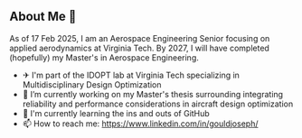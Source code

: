 ## About Me 👋


As of 17 Feb 2025, I am an Aerospace Engineering Senior focusing on applied aerodynamics at Virginia Tech. By 2027, I will have completed (hopefully) my Master's in Aerospace Engineering.

- ✈ I'm part of the IDOPT lab at Virginia Tech specializing in Multidisciplinary Design Optimization
- 🔭 I’m currently working on my Master's thesis surrounding integrating reliability and performance considerations in aircraft design optimization 
- 🚀 I'm currently learning the ins and outs of GitHub
- 📫 How to reach me: https://www.linkedin.com/in/gouldjoseph/


